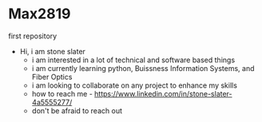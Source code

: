 # Max2819
first repository
- Hi, i am stone slater
  * i am interested in a lot of technical and software based things
  * i am currently learning python, Buissness Information Systems, and Fiber Optics
  * i am looking to collaborate on any project to enhance my skills
  * how to reach me - https://www.linkedin.com/in/stone-slater-4a5555277/
  * don't be afraid to reach out


